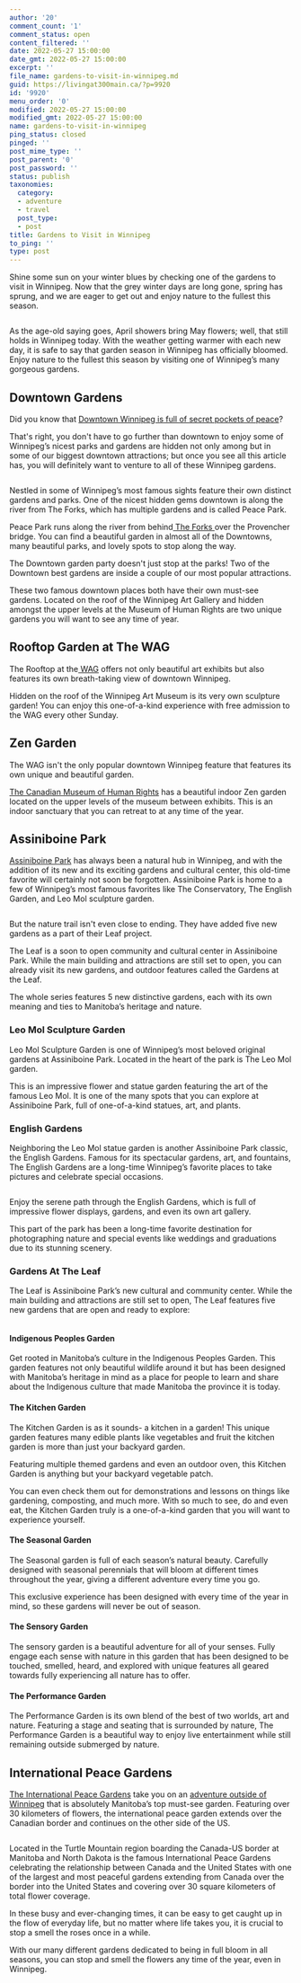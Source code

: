 ```yaml
---
author: '20'
comment_count: '1'
comment_status: open
content_filtered: ''
date: 2022-05-27 15:00:00
date_gmt: 2022-05-27 15:00:00
excerpt: ''
file_name: gardens-to-visit-in-winnipeg.md
guid: https://livingat300main.ca/?p=9920
id: '9920'
menu_order: '0'
modified: 2022-05-27 15:00:00
modified_gmt: 2022-05-27 15:00:00
name: gardens-to-visit-in-winnipeg
ping_status: closed
pinged: ''
post_mime_type: ''
post_parent: '0'
post_password: ''
status: publish
taxonomies:
  category:
  - adventure
  - travel
  post_type:
  - post
title: Gardens to Visit in Winnipeg
to_ping: ''
type: post
---
```

<!-- wp:paragraph -->
<p>Shine some sun on your winter blues by checking one of the gardens to visit in Winnipeg. Now that the grey winter days are long gone, spring has sprung, and we are eager to get out and enjoy nature to the fullest this season. </p>
<!-- /wp:paragraph -->

<!-- wp:image {"id":9928,"sizeSlug":"large","linkDestination":"none"} -->
<figure class="wp-block-image size-large"><img src="https://livingat300main.ca/wp-content/uploads/2022/05/pexels-nicolas-postiglioni-823816-1-1024x683.jpg" alt="" class="wp-image-9928"/></figure>
<!-- /wp:image -->

<!-- wp:paragraph -->
<p>As the age-old saying goes, April showers bring May flowers; well, that still holds in Winnipeg today. With the weather getting warmer with each new day, it is safe to say that garden season in Winnipeg has officially bloomed. Enjoy nature to the fullest this season by visiting one of Winnipeg’s many gorgeous gardens.</p>
<!-- /wp:paragraph -->

<!-- wp:heading -->
<h2>Downtown Gardens</h2>
<!-- /wp:heading -->

<!-- wp:paragraph -->
<p>Did you know that <a href="https://livingat300main.ca/do-you-have-a-spring-in-your-step-its-spring-in-downtown-winnipeg/" target="_blank" rel="noreferrer noopener">Downtown Winnipeg is full of secret pockets of peace</a>? </p>
<!-- /wp:paragraph -->

<!-- wp:paragraph -->
<p>That's right, you don't have to go further than downtown to enjoy some of Winnipeg’s nicest parks and gardens are hidden not only among but in some of our biggest downtown attractions; but once you see all this article has, you will definitely want to venture to all of these Winnipeg gardens.</p>
<!-- /wp:paragraph -->

<!-- wp:image {"id":9932,"sizeSlug":"large","linkDestination":"none"} -->
<figure class="wp-block-image size-large"><img src="https://livingat300main.ca/wp-content/uploads/2022/05/pexels-palo-cech-286763-1-1024x683.jpg" alt="" class="wp-image-9932"/></figure>
<!-- /wp:image -->

<!-- wp:paragraph -->
<p>Nestled in some of Winnipeg’s most famous sights feature their own distinct gardens and parks. One of the nicest hidden gems downtown is along the river from The Forks, which has multiple gardens and is called Peace Park. </p>
<!-- /wp:paragraph -->

<!-- wp:paragraph -->
<p>Peace Park runs along the river from behind<a href="https://www.theforks.com/" target="_blank" rel="noreferrer noopener"> The Forks </a>over the Provencher bridge. You can find a beautiful garden in almost all of the Downtowns, many beautiful parks, and lovely spots to stop along the way.</p>
<!-- /wp:paragraph -->

<!-- wp:paragraph -->
<p>The Downtown garden party doesn't just stop at the parks! Two of the Downtown best gardens are inside a couple of our most popular attractions. </p>
<!-- /wp:paragraph -->

<!-- wp:paragraph -->
<p>These two famous downtown places both have their own must-see gardens. Located on the roof of the Winnipeg Art Gallery and hidden amongst the upper levels at the Museum of Human Rights are two unique gardens you will want to see any time of year.</p>
<!-- /wp:paragraph -->

<!-- wp:heading -->
<h2>Rooftop Garden at The WAG</h2>
<!-- /wp:heading -->

<!-- wp:paragraph -->
<p>The Rooftop at the<a href="https://www.wag.ca/" target="_blank" rel="noreferrer noopener"> WAG</a> offers not only beautiful art exhibits but also features its own breath-taking view of downtown Winnipeg. </p>
<!-- /wp:paragraph -->

<!-- wp:paragraph -->
<p>Hidden on the roof of the Winnipeg Art Museum is its very own sculpture garden! You can enjoy this one-of-a-kind experience with free admission to the WAG every other Sunday.</p>
<!-- /wp:paragraph -->

<!-- wp:heading -->
<h2>Zen Garden</h2>
<!-- /wp:heading -->

<!-- wp:paragraph -->
<p>The WAG isn't the only popular downtown Winnipeg feature that features its own unique and beautiful garden. </p>
<!-- /wp:paragraph -->

<!-- wp:paragraph -->
<p><a href="https://humanrights.ca/" target="_blank" rel="noreferrer noopener">The Canadian Museum of Human Rights</a> has a beautiful indoor Zen garden located on the upper levels of the museum between exhibits. This is an indoor sanctuary that you can retreat to at any time of the year.</p>
<!-- /wp:paragraph -->

<!-- wp:heading -->
<h2>Assiniboine Park</h2>
<!-- /wp:heading -->

<!-- wp:paragraph -->
<p><a href="https://www.assiniboinepark.ca/" target="_blank" rel="noreferrer noopener">Assiniboine Park</a> has always been a natural hub in Winnipeg, and with the addition of its new and its exciting gardens and cultural center, this old-time favorite will certainly not soon be forgotten. Assiniboine Park is home to a few of Winnipeg’s most famous favorites like The Conservatory, The English Garden, and Leo Mol sculpture garden.</p>
<!-- /wp:paragraph -->

<!-- wp:image {"id":9924,"sizeSlug":"large","linkDestination":"none"} -->
<figure class="wp-block-image size-large"><img src="https://livingat300main.ca/wp-content/uploads/2022/05/pexels-oleksandr-pidvalnyi-321576-1024x683.jpg" alt="" class="wp-image-9924"/></figure>
<!-- /wp:image -->

<!-- wp:paragraph -->
<p>But the nature trail isn't even close to ending. They have added five new gardens as a part of their Leaf project. </p>
<!-- /wp:paragraph -->

<!-- wp:paragraph -->
<p>The Leaf is a soon to open community and cultural center in Assiniboine Park. While the main building and attractions are still set to open, you can already visit its new gardens, and outdoor features called the Gardens at the Leaf. </p>
<!-- /wp:paragraph -->

<!-- wp:paragraph -->
<p>The whole series features 5 new distinctive gardens, each with its own meaning and ties to Manitoba’s heritage and nature.</p>
<!-- /wp:paragraph -->

<!-- wp:heading {"level":3} -->
<h3><strong>Leo Mol Sculpture Garden</strong></h3>
<!-- /wp:heading -->

<!-- wp:paragraph -->
<p>Leo Mol Sculpture Garden is one of Winnipeg’s most beloved original gardens at Assiniboine Park. Located in the heart of the park is The Leo Mol garden. </p>
<!-- /wp:paragraph -->

<!-- wp:paragraph -->
<p>This is an impressive flower and statue garden featuring the art of the famous Leo Mol. It is one of the many spots that you can explore at Assiniboine Park, full of one-of-a-kind statues, art, and plants.</p>
<!-- /wp:paragraph -->

<!-- wp:heading {"level":3} -->
<h3><strong>English Gardens</strong></h3>
<!-- /wp:heading -->

<!-- wp:paragraph -->
<p>Neighboring the Leo Mol statue garden is another Assiniboine Park classic, the English Gardens. Famous for its spectacular gardens, art, and fountains, The English Gardens are a long-time Winnipeg’s favorite places to take pictures and celebrate special occasions.</p>
<!-- /wp:paragraph -->

<!-- wp:image {"id":9931,"sizeSlug":"large","linkDestination":"none"} -->
<figure class="wp-block-image size-large"><img src="https://livingat300main.ca/wp-content/uploads/2022/05/pexels-samer-daboul-1212823-1024x683.jpg" alt="" class="wp-image-9931"/></figure>
<!-- /wp:image -->

<!-- wp:paragraph -->
<p>Enjoy the serene path through the English Gardens, which is full of impressive flower displays, gardens, and even its own art gallery. </p>
<!-- /wp:paragraph -->

<!-- wp:paragraph -->
<p>This part of the park has been a long-time favorite destination for photographing nature and special events like weddings and graduations due to its stunning scenery.</p>
<!-- /wp:paragraph -->

<!-- wp:heading {"level":3} -->
<h3><strong>Gardens At The Leaf</strong></h3>
<!-- /wp:heading -->

<!-- wp:paragraph -->
<p>The Leaf is Assiniboine Park’s new cultural and community center. While the main building and attractions are still set to open, The Leaf features five new gardens that are open and ready to explore:</p>
<!-- /wp:paragraph -->

<!-- wp:image {"id":9933,"sizeSlug":"large","linkDestination":"none"} -->
<figure class="wp-block-image size-large"><img src="https://livingat300main.ca/wp-content/uploads/2022/05/pexels-pixabay-158636-1-1024x683.jpg" alt="" class="wp-image-9933"/></figure>
<!-- /wp:image -->

<!-- wp:heading {"level":4} -->
<h4><strong>Indigenous Peoples Garden</strong></h4>
<!-- /wp:heading -->

<!-- wp:paragraph -->
<p>Get rooted in Manitoba’s culture in the Indigenous Peoples Garden. This garden features not only beautiful wildlife around it but has been designed with Manitoba’s heritage in mind as a place for people to learn and share about the Indigenous culture that made Manitoba the province it is today.</p>
<!-- /wp:paragraph -->

<!-- wp:heading {"level":4} -->
<h4><strong>The Kitchen Garden</strong></h4>
<!-- /wp:heading -->

<!-- wp:paragraph -->
<p>The Kitchen Garden is as it sounds- a kitchen in a garden! This unique garden features many edible plants like vegetables and fruit the kitchen garden is more than just your backyard garden. </p>
<!-- /wp:paragraph -->

<!-- wp:paragraph -->
<p>Featuring multiple themed gardens and even an outdoor oven, this Kitchen Garden is anything but your backyard vegetable patch.</p>
<!-- /wp:paragraph -->

<!-- wp:paragraph -->
<p>You can even check them out for demonstrations and lessons on things like gardening, composting, and much more. With so much to see, do and even eat, the Kitchen Garden truly is a one-of-a-kind garden that you will want to experience yourself.</p>
<!-- /wp:paragraph -->

<!-- wp:heading {"level":4} -->
<h4><strong>The Seasonal Garden</strong></h4>
<!-- /wp:heading -->

<!-- wp:paragraph -->
<p>The Seasonal garden is full of each season’s natural beauty. Carefully designed with seasonal perennials that will bloom at different times throughout the year, giving a different adventure every time you go. </p>
<!-- /wp:paragraph -->

<!-- wp:paragraph -->
<p>This exclusive experience has been designed with every time of the year in mind, so these gardens will never be out of season.</p>
<!-- /wp:paragraph -->

<!-- wp:heading {"level":4} -->
<h4><strong>The Sensory Garden</strong></h4>
<!-- /wp:heading -->

<!-- wp:paragraph -->
<p>The sensory garden is a beautiful adventure for all of your senses. Fully engage each sense with nature in this garden that has been designed to be touched, smelled, heard, and explored with unique features all geared towards fully experiencing all nature has to offer.</p>
<!-- /wp:paragraph -->

<!-- wp:heading {"level":4} -->
<h4><strong>The Performance Garden</strong></h4>
<!-- /wp:heading -->

<!-- wp:paragraph -->
<p>The Performance Garden is its own blend of the best of two worlds, art and nature. Featuring a stage and seating that is surrounded by nature, The Performance Garden is a beautiful way to enjoy live entertainment while still remaining outside submerged by nature.</p>
<!-- /wp:paragraph -->

<!-- wp:heading -->
<h2>International Peace Gardens</h2>
<!-- /wp:heading -->

<!-- wp:paragraph -->
<p><a href="https://peacegarden.com/" target="_blank" rel="noreferrer noopener">The International Peace Gardens</a> take you on an <a href="https://livingat300main.ca/weekend-getaways-manitoba-spring-edition/" target="_blank" rel="noreferrer noopener">adventure outside of Winnipeg</a> that is absolutely Manitoba’s top must-see garden. Featuring over 30 kilometers of flowers, the international peace garden extends over the Canadian border and continues on the other side of the US. </p>
<!-- /wp:paragraph -->

<!-- wp:image {"id":9921,"sizeSlug":"large","linkDestination":"none"} -->
<figure class="wp-block-image size-large"><img src="https://livingat300main.ca/wp-content/uploads/2022/05/pexels-artem-beliaikin-1533802-1024x683.jpg" alt="" class="wp-image-9921"/></figure>
<!-- /wp:image -->

<!-- wp:paragraph -->
<p>Located in the Turtle Mountain region boarding the Canada-US border at Manitoba and North Dakota is the famous International Peace Gardens celebrating the relationship between Canada and the United States with one of the largest and most peaceful gardens extending from Canada over the border into the United States and covering over 30 square kilometers of total flower coverage.</p>
<!-- /wp:paragraph -->

<!-- wp:paragraph -->
<p>In these busy and ever-changing times, it can be easy to get caught up in the flow of everyday life, but no matter where life takes you, it is crucial to stop a smell the roses once in a while. </p>
<!-- /wp:paragraph -->

<!-- wp:paragraph -->
<p>With our many different gardens dedicated to being in full bloom in all seasons, you can stop and smell the flowers any time of the year, even in Winnipeg.</p>
<!-- /wp:paragraph -->